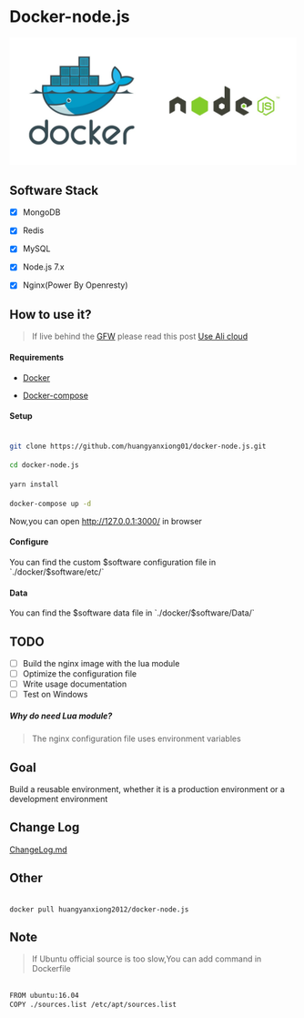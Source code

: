 # Docker-node.js

![nodejsanddocker](./images/nodejsanddocker.jpeg)
 
## Software Stack
- [x] MongoDB
- [x] Redis
- [x] MySQL
- [x] Node.js 7.x
- [x] Nginx(Power By Openresty)



## How to use it?

>If live behind the [GFW](https://zh.wikipedia.org/zh-hans/%E9%98%B2%E7%81%AB%E9%95%BF%E5%9F%8E) please read this post [Use Ali cloud](http://www.myfreax.com/use-aliyun-mirror-acceleration-on-docker/)


#### Requirements

- [Docker](https://www.docker.com/)

- [Docker-compose](https://github.com/docker/compose/releases)

#### Setup

```bash

git clone https://github.com/huangyanxiong01/docker-node.js.git

cd docker-node.js

yarn install

docker-compose up -d

```

Now,you can open http://127.0.0.1:3000/ in browser

#### Configure 

You can find the custom $software configuration file in `./docker/$software/etc/`


#### Data

You can find the  $software data file in `./docker/$software/Data/`

## TODO

- [ ] Build the nginx image with the lua module
- [ ] Optimize the configuration file
- [ ] Write usage documentation
- [ ] Test on Windows

##### Why do need Lua module?

> The nginx configuration file uses environment variables

## Goal
Build a reusable environment, whether it is a production environment or a development environment




## Change Log
[ChangeLog.md](ChangeLog.md)



## Other

```

docker pull huangyanxiong2012/docker-node.js

```



## Note

> If Ubuntu official source is too slow,You can add command in Dockerfile

```

FROM ubuntu:16.04
COPY ./sources.list /etc/apt/sources.list

```